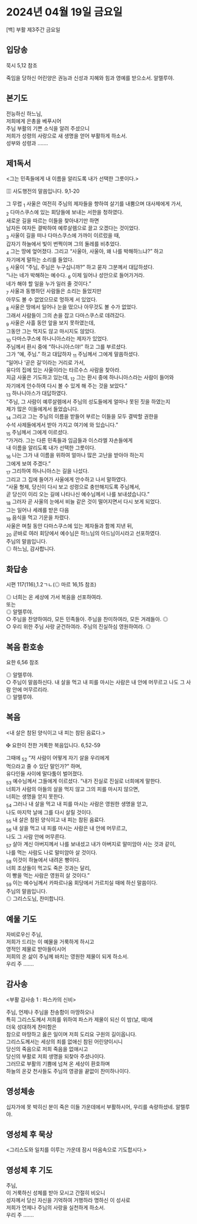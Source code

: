# 2024년 04월 19일 금요일

[백] 부활 제3주간 금요일  


## 입당송

묵시 5,12 참조

죽임을 당하신 어린양은 권능과 신성과 지혜와 힘과 영예를 받으소서. 알렐루야.  
  
## 본기도

전능하신 하느님,  
저희에게 은총을 베푸시어  
주님 부활의 기쁜 소식을 알려 주셨으니  
저희가 성령의 사랑으로 새 생명을 얻어 부활하게 하소서.  
성부와 성령과 …….  
  
## 제1독서

<그는 민족들에게 내 이름을 알리도록 내가 선택한 그릇이다.>

▥ 사도행전의 말씀입니다. 9,1-20

그 무렵 <sub>1</sub> 사울은 여전히 주님의 제자들을 향하여 살기를 내뿜으며 대사제에게 가서,  
<sub>2</sub> 다마스쿠스에 있는 회당들에 보내는 서한을 청하였다.  
새로운 길을 따르는 이들을 찾아내기만 하면  
남자든 여자든 결박하여 예루살렘으로 끌고 오겠다는 것이었다.  
<sub>3</sub> 사울이 길을 떠나 다마스쿠스에 가까이 이르렀을 때,  
갑자기 하늘에서 빛이 번쩍이며 그의 둘레를 비추었다.  
<sub>4</sub> 그는 땅에 엎어졌다. 그리고 “사울아, 사울아, 왜 나를 박해하느냐?” 하고  
자기에게 말하는 소리를 들었다.  
<sub>5</sub> 사울이 “주님, 주님은 누구십니까?” 하고 묻자 그분께서 대답하셨다.  
“나는 네가 박해하는 예수다. <sub>6</sub> 이제 일어나 성안으로 들어가거라.  
네가 해야 할 일을 누가 일러 줄 것이다.”  
<sub>7</sub> 사울과 동행하던 사람들은 소리는 들었지만  
아무도 볼 수 없었으므로 멍하게 서 있었다.  
<sub>8</sub> 사울은 땅에서 일어나 눈을 떴으나 아무것도 볼 수가 없었다.  
그래서 사람들이 그의 손을 잡고 다마스쿠스로 데려갔다.  
<sub>9</sub> 사울은 사흘 동안 앞을 보지 못하였는데,  
그동안 그는 먹지도 않고 마시지도 않았다.  
<sub>10</sub> 다마스쿠스에 하나니아스라는 제자가 있었다.  
주님께서 환시 중에 “하나니아스야!” 하고 그를 부르셨다.  
그가 “예, 주님.” 하고 대답하자 <sub>11</sub> 주님께서 그에게 말씀하셨다.  
“일어나 ‘곧은 길’이라는 거리로 가서,  
유다의 집에 있는 사울이라는 타르수스 사람을 찾아라.  
지금 사울은 기도하고 있는데, <sub>12</sub> 그는 환시 중에 하나니아스라는 사람이 들어와  
자기에게 안수하여 다시 볼 수 있게 해 주는 것을 보았다.”  
<sub>13</sub> 하나니아스가 대답하였다.  
“주님, 그 사람이 예루살렘에서 주님의 성도들에게 얼마나 못된 짓을 하였는지  
제가 많은 이들에게서 들었습니다.  
<sub>14</sub> 그리고 그는 주님의 이름을 받들어 부르는 이들을 모두 결박할 권한을  
수석 사제들에게서 받아 가지고 여기에 와 있습니다.”  
<sub>15</sub> 주님께서 그에게 이르셨다.  
“가거라. 그는 다른 민족들과 임금들과 이스라엘 자손들에게  
내 이름을 알리도록 내가 선택한 그릇이다.  
<sub>16</sub> 나는 그가 내 이름을 위하여 얼마나 많은 고난을 받아야 하는지  
그에게 보여 주겠다.”  
<sub>17</sub> 그리하여 하나니아스는 길을 나섰다.  
그리고 그 집에 들어가 사울에게 안수하고 나서 말하였다.  
“사울 형제, 당신이 다시 보고 성령으로 충만해지도록 주님께서,  
곧 당신이 이리 오는 길에 나타나신 예수님께서 나를 보내셨습니다.”  
<sub>18</sub> 그러자 곧 사울의 눈에서 비늘 같은 것이 떨어지면서 다시 보게 되었다.  
그는 일어나 세례를 받은 다음  
<sub>19</sub> 음식을 먹고 기운을 차렸다.  
사울은 며칠 동안 다마스쿠스에 있는 제자들과 함께 지낸 뒤,  
<sub>20</sub> 곧바로 여러 회당에서 예수님은 하느님의 아드님이시라고 선포하였다.  
주님의 말씀입니다.  
◎ 하느님, 감사합니다.  
  
## 화답송

시편 117(116),1.2ㄱㄴ(◎ 마르 16,15 참조)

◎ 너희는 온 세상에 가서 복음을 선포하여라.  
또는  
◎ 알렐루야.  
○ 주님을 찬양하여라, 모든 민족들아. 주님을 찬미하여라, 모든 겨레들아. ◎  
○ 우리 위한 주님 사랑 굳건하여라. 주님의 진실하심 영원하여라. ◎  
  
## 복음 환호송

요한 6,56 참조

◎ 알렐루야.  
○ 주님이 말씀하신다. 내 살을 먹고 내 피를 마시는 사람은 내 안에 머무르고 나도 그 사람 안에 머무르리라.  
◎ 알렐루야.  
  
## 복음

<내 살은 참된 양식이고 내 피는 참된 음료다.>

✠ 요한이 전한 거룩한 복음입니다. 6,52-59

그때에 <sub>52</sub> “저 사람이 어떻게 자기 살을 우리에게  
먹으라고 줄 수 있단 말인가?” 하며,  
유다인들 사이에 말다툼이 벌어졌다.  
<sub>53</sub> 예수님께서 그들에게 이르셨다. “내가 진실로 진실로 너희에게 말한다.  
너희가 사람의 아들의 살을 먹지 않고 그의 피를 마시지 않으면,  
너희는 생명을 얻지 못한다.  
<sub>54</sub> 그러나 내 살을 먹고 내 피를 마시는 사람은 영원한 생명을 얻고,  
나도 마지막 날에 그를 다시 살릴 것이다.  
<sub>55</sub> 내 살은 참된 양식이고 내 피는 참된 음료다.  
<sub>56</sub> 내 살을 먹고 내 피를 마시는 사람은 내 안에 머무르고,  
나도 그 사람 안에 머무른다.  
<sub>57</sub> 살아 계신 아버지께서 나를 보내셨고 내가 아버지로 말미암아 사는 것과 같이,  
나를 먹는 사람도 나로 말미암아 살 것이다.  
<sub>58</sub> 이것이 하늘에서 내려온 빵이다.  
너희 조상들이 먹고도 죽은 것과는 달리,  
이 빵을 먹는 사람은 영원히 살 것이다.”  
<sub>59</sub> 이는 예수님께서 카파르나움 회당에서 가르치실 때에 하신 말씀이다.  
주님의 말씀입니다.  
◎ 그리스도님, 찬미합니다.  
  
## 예물 기도

자비로우신 주님,  
저희가 드리는 이 예물을 거룩하게 하시고  
영적인 제물로 받아들이시어  
저희의 온 삶이 주님께 바치는 영원한 제물이 되게 하소서.  
우리 주 …….  
  
## 감사송

<부활 감사송 1 : 파스카의 신비>

주님, 언제나 주님을 찬송함이 마땅하오나  
특히 그리스도께서 저희를 위하여 파스카 제물이 되신 이 밤(날, 때)에  
더욱 성대하게 찬미함은  
참으로 마땅하고 옳은 일이며 저희 도리요 구원의 길이옵니다.  
그리스도께서는 세상의 죄를 없애신 참된 어린양이시니  
당신의 죽음으로 저희 죽음을 없애시고  
당신의 부활로 저희 생명을 되찾아 주셨나이다.  
그러므로 부활의 기쁨에 넘쳐 온 세상이 환호하며  
하늘의 온갖 천사들도 주님의 영광을 끝없이 찬미하나이다.  
  
## 영성체송

십자가에 못 박히신 분이 죽은 이들 가운데에서 부활하시어, 우리를 속량하셨네. 알렐루야.  
  
## 영성체 후 묵상

<그리스도와 일치를 이루는 가운데 잠시 마음속으로 기도합시다.>  
## 영성체 후 기도

주님,  
이 거룩하신 성체를 받아 모시고 간절히 비오니  
성자께서 당신 자신을 기억하여 거행하라 명하신 이 성사로  
저희가 언제나 주님의 사랑을 실천하게 하소서.  
우리 주 …….